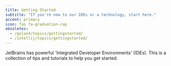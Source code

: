 ```yaml
---
title: Getting Started
subtitle: "If you're new to our IDEs or a technology, start here."
accent: primary
icon: fas fa-graduation-cap
obsoletes:
  - /goland/topics/gettingstarted/
  - /intellij/topics/gettingstarted/
---
```


JetBrains has powerful 'Integrated Developer Environments' (IDEs). This is a collection of tips and tutorials to help you get started.
